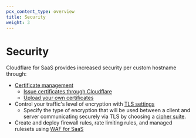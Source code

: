```yaml
---
pcx_content_type: overview
title: Security
weight: 3
---
```

 
# Security
 
Cloudflare for SaaS provides increased security per custom hostname through:
 
* [Certificate management](/cloudflare-for-saas/security/certificate-management/)
    * [Issue certificates through Cloudflare](/cloudflare-for-saas/security/certificate-management/issue-and-validate/)
    * [Upload your own certificates](/cloudflare-for-saas/security/certificate-management/custom-certificates/)
* Control your traffic's level of encryption with [TLS settings](/cloudflare-for-saas/security/certificate-management/enforce-mtls/)
    * Specify the type of encryption that will be used between a client and server communicating securely via TLS by choosing a [cipher suite](/cloudflare-for-saas/security/certificate-management/enforce-mtls/#cipher-suites).
* Create and deploy firewall rules, rate limiting rules, and managed rulesets using [WAF for SaaS](/cloudflare-for-saas/security/waf-for-saas/)
